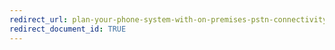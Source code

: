 ```yaml
---
redirect_url: plan-your-phone-system-with-on-premises-pstn-connectivity.md
redirect_document_id: TRUE 
---
```

